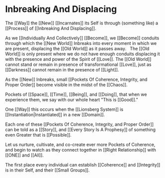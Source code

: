 # Inbreaking And Displacing

The [[Way]] the [[New]] [[Incarnates]] its Self is through (something like) a [[Process]] of [[Inbreaking And Displacing]].  

As we [[Individually And Collectively]] [[Become]], we [[Become]] conduits through which the [[New World]] Inbreaks into every moment in which we are present, displacing the [[Old World]] as it passes away.
 
The [[Old World]] is only present where we do not have enough conduits displacing it with the presence and power of the Spirit of [[Love]]. The [[Old World]] cannot stand or remain in presence of transformational [[Love]], just as [[Darkness]] cannot remain in the presence of [[Light]].

As the [[New]] Inbreaks, small [[Pockets Of Coherence, Integrity, and Proper Order]] become visible in the midst of the [[Chaos]]. 

Pockets of [[Space]], [[Time]], [[Being]], and [[Doing]], that when we experience them, we say with our whole heart "This is [[Good]]."  

One [[Way]] this occurs when the [[Lionsberg System]] is [[Instantiation|Instantiated]] in a new [[Domain]]. 

Each one of these [[Pockets Of Coherence, Integrity, and Proper Order]] can be told as a [[Story]], and [[Every Story Is A Prophesy]] of something even Greater that is [[Possible]]. 

Let us nurture, cultivate, and co-create ever more Pockets of Coherence, and begin to watch as they connect together in [[Right Relationship]] with [[ONE]] and [[All]]. 

The first place every individual can establish [[Coherence]] and [[Integrity]] is in their Self, and their [[Small Groups]].  